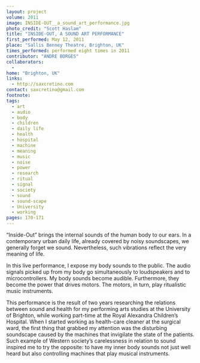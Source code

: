 ```yaml
---
layout: project
volume: 2011
image: INSIDE-OUT__a_sound_art_performance.jpg
photo_credit: "Scott Haslam"
title: "INSIDE-OUT, A SOUND ART PERFORMANCE"
first_performed: May 12, 2011
place: "Sallis Benney Theatre, Brighton, UK"
times_performed: performed eight times in 2011
contributor: "ANDRE BORGES"
collaborators: 
  - 
home: "Brighton, UK"
links: 
  - http://saxcretino.com
contact: saxcretino@gmail.com
footnote: 
tags: 
  - art
  - audio
  - body
  - children
  - daily life
  - health
  - hospital
  - machine
  - meaning
  - music
  - noise
  - power
  - research
  - ritual
  - signal
  - society
  - sound
  - sound-scape
  - University
  - working
pages: 170-171
---
```


“Inside-Out” brings the internal sounds of the human body to our ears. In a contemporary urban daily life, already covered by noisy soundscapes, we generally forget we sound. Nevertheless, such vibrations reflect the very meaning of life. 

In this live performance, I expose my body sounds to the public. The audio signals picked up from my body go simultaneously to loudspeakers and to microcontrollers. My body sounds become audible. Furthermore, they become the power that drives motors. The motors, in turn, play ritualistic music instruments. 

This performance is the result of two years researching the relations between sound and health for my performing arts studies at the University of Brighton, while working part-time at the Royal Alexandra Children’s Hospital. When I started working as health-care cleaner at the surgical ward, the first thing that grabbed my attention was the disturbing soundscape caused by the machines that invigilate the state of the patients. Such example of Western society’s carelessness in relation to sound inspired me to try the opposite: to have my inner body sounds not just well heard but also controlling machines that play musical instruments.
